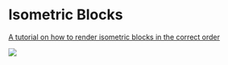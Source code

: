Isometric Blocks
================

[A tutorial on how to render isometric blocks in the correct order](http://shaunew.github.com/IsometricBlocks)

<img src="http://shaunew.github.com/IsometricBlocks/isom.png">
